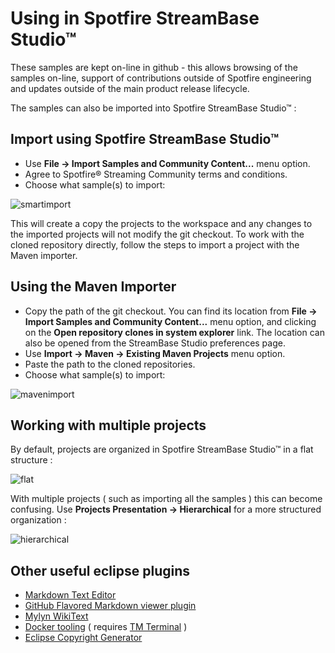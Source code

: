 # Using in Spotfire StreamBase Studio&trade;

These samples are kept on-line in github - this allows browsing of the samples on-line,
support of contributions outside of Spotfire engineering and updates outside of the main
product release lifecycle.

The samples can also be imported into Spotfire StreamBase Studio&trade; :

## Import using Spotfire StreamBase Studio&trade;

* Use **File -> Import Samples and Community Content...** menu option.
* Agree to Spotfire&reg; Streaming Community terms and conditions.
* Choose what sample(s) to import:

![smartimport](loadsamples.gif)

This will create a copy the projects to the workspace and any changes to the imported projects will not modify the git checkout. To work with the cloned repository directly, follow the steps to import a project with the Maven importer.

## Using the Maven Importer

* Copy the path of the git checkout. You can find its location from **File -> Import Samples and Community Content...** menu option, and clicking on the **Open repository clones in system explorer** link. The location can also be opened from the StreamBase Studio preferences page.
* Use **Import -> Maven -> Existing Maven Projects** menu option.
* Paste the path to the cloned repositories.
* Choose what sample(s) to import:

![mavenimport](mavenimport.gif)

## Working with multiple projects

By default, projects are organized in Spotfire StreamBase Studio&trade; in a flat structure :

![flat](flat.png)

With multiple projects ( such as importing all the samples ) this can become confusing.  Use
**Projects Presentation -> Hierarchical** for a more structured organization :

![hierarchical](hierarchical.gif)

## Other useful eclipse plugins

* [Markdown Text Editor](https://marketplace.eclipse.org/content/markdown-text-editor)
* [GitHub Flavored Markdown viewer plugin](https://marketplace.eclipse.org/content/github-flavored-markdown-viewer-plugin)
* [Mylyn WikiText](https://marketplace.eclipse.org/content/mylyn-wikitext)
* [Docker tooling](https://marketplace.eclipse.org/content/eclipse-docker-tooling) ( requires [TM Terminal](https://marketplace.eclipse.org/content/tm-terminal) )
* [Eclipse Copyright Generator](https://jmini.github.io/Eclipse-Copyright-Generator/)